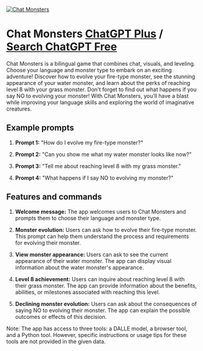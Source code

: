 
[![Chat Monsters](https://files.oaiusercontent.com/file-rMb9y5b0IxgInicz7eSA03j3?se=2123-10-17T13%3A51%3A56Z&sp=r&sv=2021-08-06&sr=b&rscc=max-age%3D31536000%2C%20immutable&rscd=attachment%3B%20filename%3D7bd17549-d796-49e0-a894-7b65b3e8c209.png&sig=45GKwFaU8TuRYJTf1eCdIGqa9UGMByIqEpjLvs7Iaxc%3D)](https://chat.openai.com/g/g-UnX75tTho-chat-monsters)

# Chat Monsters [ChatGPT Plus](https://chat.openai.com/g/g-UnX75tTho-chat-monsters) / [Search ChatGPT Free](https://gptcall.net/index.html#/?search=Chat%20Monsters)

Chat Monsters is a bilingual game that combines chat, visuals, and leveling. Choose your language and monster type to embark on an exciting adventure! Discover how to evolve your fire-type monster, see the stunning appearance of your water monster, and learn about the perks of reaching level 8 with your grass monster. Don't forget to find out what happens if you say NO to evolving your monster! With Chat Monsters, you'll have a blast while improving your language skills and exploring the world of imaginative creatures.

## Example prompts

1. **Prompt 1:** "How do I evolve my fire-type monster?"

2. **Prompt 2:** "Can you show me what my water monster looks like now?"

3. **Prompt 3:** "Tell me about reaching level 8 with my grass monster."

4. **Prompt 4:** "What happens if I say NO to evolving my monster?"

## Features and commands

1. **Welcome message:** The app welcomes users to Chat Monsters and prompts them to choose their language and monster type.

2. **Monster evolution:** Users can ask how to evolve their fire-type monster. This prompt can help them understand the process and requirements for evolving their monster.

3. **View monster appearance:** Users can ask to see the current appearance of their water monster. The app can display visual information about the water monster's appearance.

4. **Level 8 achievement:** Users can inquire about reaching level 8 with their grass monster. The app can provide information about the benefits, abilities, or milestones associated with reaching this level.

5. **Declining monster evolution:** Users can ask about the consequences of saying NO to evolving their monster. The app can explain the possible outcomes or effects of this decision.

Note: The app has access to three tools: a DALLE model, a browser tool, and a Python tool. However, specific instructions or usage tips for these tools are not provided in the given data.


